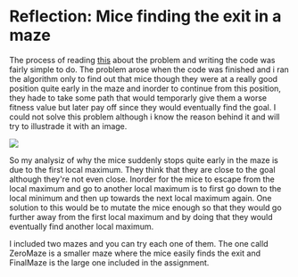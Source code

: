 # Reflection: Mice finding the exit in a maze

The process of reading [this](https://tonytruong.net/solving-a-2d-maze-game-using-a-genetic-algorithm-and-a-search-part-2/) about the problem and writing the code was fairly simple to do. The problem arose when the code was finished and i ran the algorithm only to find out that mice though they were at a really good position quite early in the maze and inorder to continue from this position, they hade to take some path that would temporarly give them a worse fitness value but later pay off since they would eventually find the goal. I could not solve this problem although i know the reason behind it and will try to illustrade it with an image.

![](https://www.mathsisfun.com/algebra/images/function-max-min.svg)

So my analysiz of why the mice suddenly stops quite early in the maze is due to the first local maximum. They think that they are close to the goal although they're not even close. Inorder for the mice to escape from the local maximum and go to another local maximum is to first go down to the local minimum and then up towards the next local maximum again. One solution to this would be to mutate the mice enough so that they would go further away from the first local maximum and by doing that they would eventually find another local maximum. 

I included two mazes and you can try each one of them. The one calld ZeroMaze is a smaller maze where the mice easily finds the exit and FinalMaze is the large one included in the assignment.